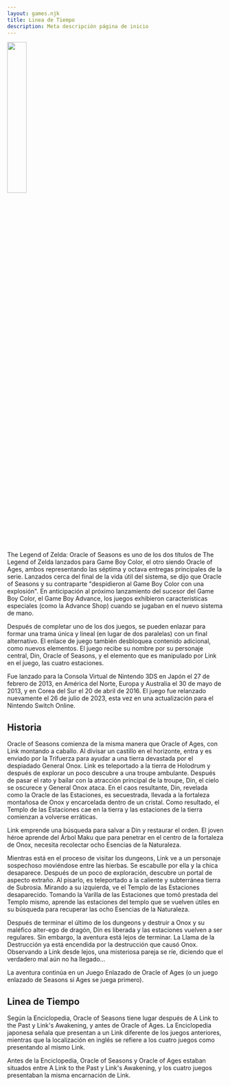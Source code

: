 ```yaml
---
layout: games.njk
title: Linea de Tiempo 
description: Meta descripción página de inicio
---
```

</p>
<img width="30%" src="/img/OOS.png">
</p>
<div class="container">
The Legend of Zelda: Oracle of Seasons es uno de los dos títulos de The Legend of Zelda lanzados para Game Boy Color, el otro siendo Oracle of Ages, ambos representando las séptima y octava entregas principales de la serie. Lanzados cerca del final de la vida útil del sistema, se dijo que Oracle of Seasons y su contraparte "despidieron al Game Boy Color con una explosión". En anticipación al próximo lanzamiento del sucesor del Game Boy Color, el Game Boy Advance, los juegos exhibieron características especiales (como la Advance Shop) cuando se jugaban en el nuevo sistema de mano.
</p>
Después de completar uno de los dos juegos, se pueden enlazar para formar una trama única y lineal (en lugar de dos paralelas) con un final alternativo. El enlace de juego también desbloquea contenido adicional, como nuevos elementos. El juego recibe su nombre por su personaje central, Din, Oracle of Seasons, y el elemento que es manipulado por Link en el juego, las cuatro estaciones.
</p>
Fue lanzado para la Consola Virtual de Nintendo 3DS en Japón el 27 de febrero de 2013, en América del Norte, Europa y Australia el 30 de mayo de 2013, y en Corea del Sur el 20 de abril de 2016. El juego fue relanzado nuevamente el 26 de julio de 2023, esta vez en una actualización para el Nintendo Switch Online.
</p>
<h2>Historia</h2>
Oracle of Seasons comienza de la misma manera que Oracle of Ages, con Link montando a caballo. Al divisar un castillo en el horizonte, entra y es enviado por la Trifuerza para ayudar a una tierra devastada por el despiadado General Onox. Link es teleportado a la tierra de Holodrum y después de explorar un poco descubre a una troupe ambulante. Después de pasar el rato y bailar con la atracción principal de la troupe, Din, el cielo se oscurece y General Onox ataca. En el caos resultante, Din, revelada como la Oracle de las Estaciones, es secuestrada, llevada a la fortaleza montañosa de Onox y encarcelada dentro de un cristal. Como resultado, el Templo de las Estaciones cae en la tierra y las estaciones de la tierra comienzan a volverse erráticas.

Link emprende una búsqueda para salvar a Din y restaurar el orden. El joven héroe aprende del Árbol Maku que para penetrar en el centro de la fortaleza de Onox, necesita recolectar ocho Esencias de la Naturaleza.

Mientras está en el proceso de visitar los dungeons, Link ve a un personaje sospechoso moviéndose entre las hierbas. Se escabulle por ella y la chica desaparece. Después de un poco de exploración, descubre un portal de aspecto extraño. Al pisarlo, es teleportado a la caliente y subterránea tierra de Subrosia. Mirando a su izquierda, ve el Templo de las Estaciones desaparecido. Tomando la Varilla de las Estaciones que tomó prestada del Templo mismo, aprende las estaciones del templo que se vuelven útiles en su búsqueda para recuperar las ocho Esencias de la Naturaleza.

Después de terminar el último de los dungeons y destruir a Onox y su maléfico alter-ego de dragón, Din es liberada y las estaciones vuelven a ser regulares. Sin embargo, la aventura está lejos de terminar. La Llama de la Destrucción ya está encendida por la destrucción que causó Onox. Observando a Link desde lejos, una misteriosa pareja se ríe, diciendo que el verdadero mal aún no ha llegado...

La aventura continúa en un Juego Enlazado de Oracle of Ages (o un juego enlazado de Seasons si Ages se juega primero).
</p>
<h2>Linea de Tiempo</h2>
Según la Enciclopedia, Oracle of Seasons tiene lugar después de A Link to the Past y Link's Awakening, y antes de Oracle of Ages. La Enciclopedia japonesa señala que presentan a un Link diferente de los juegos anteriores, mientras que la localización en inglés se refiere a los cuatro juegos como presentando al mismo Link.
</p>
Antes de la Enciclopedia, Oracle of Seasons y Oracle of Ages estaban situados entre A Link to the Past y Link's Awakening, y los cuatro juegos presentaban la misma encarnación de Link.
</p>
</div>